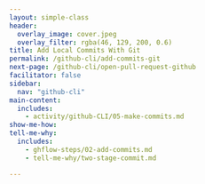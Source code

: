 ```yaml
---
layout: simple-class
header:
  overlay_image: cover.jpeg
  overlay_filter: rgba(46, 129, 200, 0.6)
title: Add Local Commits With Git
permalink: /github-cli/add-commits-git
next-page: /github-cli/open-pull-request-github
facilitator: false
sidebar:
  nav: "github-cli"
main-content:
  includes:
    - activity/github-CLI/05-make-commits.md
show-me-how:
tell-me-why:
  includes:
    - ghflow-steps/02-add-commits.md
    - tell-me-why/two-stage-commit.md

---
```

